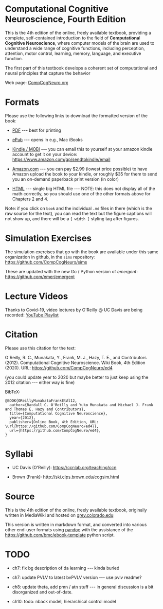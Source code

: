 # Computational Cognitive Neuroscience, Fourth Edition

This is the 4th edition of the online, freely available textbook, providing a complete, self-contained introduction to the field of **Computational Cognitive Neuroscience**, where computer models of the brain are used to understand a wide range of cognitive functions, including perception, attention, motor control, learning, memory, language, and executive function.

The first part of this textbook develops a coherent set of computational and neural principles that capture the behavior

Web page: [CompCogNeuro.org](https://CompCogNeuro.org)

# Formats

Please use the following links to download the formatted version of the book:

* [PDF](https://github.com/CompCogNeuro/ed4/releases/download/v1.0.0/ccnbook_ed4.pdf) --- best for printing

* [ePub](https://github.com/CompCogNeuro/ed4/releases/download/v1.0.0/ccnbook_ed4.epub) --- opens in e.g., Mac iBooks

* [Kindle / MOBI](https://github.com/CompCogNeuro/ed4/releases/download/v1.0.0/ccnbook_ed4.mobi) --- you can email this to yourself at your amazon kindle account to get it on your device: https://www.amazon.com/gp/sendtokindle/email

* [Amazon.com](https://www.amazon.com//dp/B007H9YWAG) --- you can pay $2.99 (lowest price possible) to have Amazon upload the book to your kindle, or roughly $35 for them to send you an on-demand paperback print version (in color)

* [HTML](https://github.com/CompCogNeuro/ed4/releases/download/v1.0.0/ccnbook_ed4.html) --- single big HTML file --- NOTE: this does not display all of the math correctly, so you should use one of the other formats above for Chapters 2 and 4.

Note: if you click on `book` and the individual `.md` files in there (which is the raw source for the text), you can read the text but the figure captions will not show up, and there will be a `{ width }` styling tag after figures.

# Simulation Exercises

The simulation exercises that go with the book are available under this same organization in github, in the `sims` repository: https://github.com/CompCogNeuro/sims

These are updated with the new Go / Python version of *emergent*: https://github.com/emer/emergent

# Lecture Videos

Thanks to Covid-19, video lectures by O'Reilly @ UC Davis are being recorded: [YouTube Playlist](https://www.youtube.com/playlist?list=PLu02O8xRZn7xtNx03Rlq6xMRdYcQgEpar)

# Citation

Please use this citation for the text:

O'Reilly, R. C., Munakata, Y., Frank, M. J., Hazy, T. E., and Contributors (2012). Computational Cognitive Neuroscience. Wiki Book, 4th Edition (2020). URL: https://github.com/CompCogNeuro/ed4

(you could update year to 2020 but maybe better to just keep using the 2012 citation --- either way is fine)

BibTeX:

```
@BOOK{OReillyMunakataFrankEtAl12,
  author={Randall C. O'Reilly and Yuko Munakata and Michael J. Frank and Thomas E. Hazy and Contributors},
  title={Computational Cognitive Neuroscience},
  year={2012},
  publisher={Online Book, 4th Edition, URL: \url{https://github.com/CompCogNeuro/ed4}},
  url={https://github.com/CompCogNeuro/ed4},
}
```

# Syllabi

* UC Davis (O'Reilly): https://ccnlab.org/teaching/ccn

* Brown (Frank): http://ski.clps.brown.edu/cogsim.html

# Source

This is the 4th edition of the online, freely available textbook, originally written in MediaWiki and hosted on [grey.colorado.edu]([https://grey.colorado.edu/CompCogNeuro/index.php/CCNBook/Main)

This version is written in markdown format, and converted into various other end-user formats using [pandoc](https://pandoc.org/index.html) with the assistance of the https://github.com/bmc/ebook-template python script.

# TODO

* ch7: fix bg description of da learning --- kinda buried
* ch7: update PVLV to latest bvPVLV version --- use pvlv readme?

* ch8: update theta, add pmn / atn stuff --- in general discussion is a bit disorganized and out-of-date.

* ch10: todo: nback model, hierarchical control model

